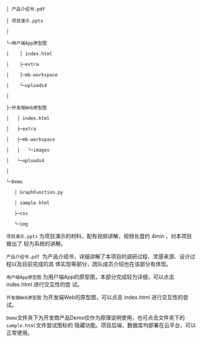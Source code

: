 ```
│ 产品介绍书.pdf 

│ 项目演示.pptx 

│ 

└─用户端App原型图 

| 	 │ index.html 

|	 ├─extra 

|	 ├─mb-workspace 

|	 └─uploads4 

│ 

├─开发端Web原型图 

│ 	│ index.html 

│ 	├─extra 

│	├─mb-workspace 

│ 	│ 	└─images 

│	└─uploads4 

│ 

└─Demo 

   │ GraphFunction.py 

   │ sample.html 

   ├─css 

   └─img
```

`项目演示.pptx` 为项目演示的材料，配有视频讲解，视频长度约 4min ，对本项目做出了 较为系统的讲解。 

`产品介绍书.pdf `为产品介绍书，详细讲解了本项目的调研过程、灵感来源、设计过程以及目前完成的具 体实现等部分，团队成员介绍也在该部分有体现。 

`用户端App原型图` 为用户端App的原型图，本部分完成较为详细，可以点击 index.html 进行交互性的尝 试。 

`开发端Web原型图` 为开发端Web的原型图，可以点击 index.html 进行交互性的尝试。 

`Demo`文件夹下为开发商产品Demo仅作为原理说明使用，也可点击文件夹下的` sample.html `文件尝试图标的 隐藏功能。项目后端、数据库均部署在云平台，可以正常使用。